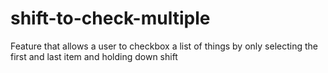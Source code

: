 # shift-to-check-multiple
Feature that allows a user to checkbox a list of things by only selecting the first and last item and holding down shift
